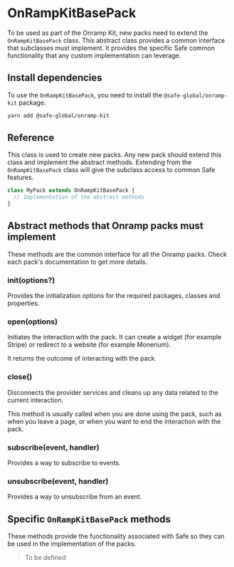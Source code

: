 # OnRampKitBasePack

To be used as part of the Onramp Kit, new packs need to extend the `OnRampKitBasePack` class. This abstract class provides a common interface that subclasses must implement. It provides the specific Safe common functionality that any custom implementation can leverage.

## Install dependencies

To use the `OnRampKitBasePack`, you need to install the `@safe-global/onramp-kit` package.

```bash
yarn add @safe-global/onramp-kit
```

## Reference

This class is used to create new packs. Any new pack should extend this class and implement the abstract methods. Extending from the `OnRampKitBasePack` class will give the subclass access to common Safe features.

```typescript
class MyPack extends OnRampKitBasePack {
  // Implementation of the abstract methods
}
```

## Abstract methods that Onramp packs must implement

These methods are the common interface for all the Onramp packs. Check each pack's documentation to get more details.

### init(options?)

Provides the initialization options for the required packages, classes and properties.

### open(options)

Initiates the interaction with the pack. It can create a widget (for example Stripe) or redirect to a website (for example Monerium).

It returns the outcome of interacting with the pack.

### close()

Disconnects the provider services and cleans up any data related to the current interaction.

This method is usually called when you are done using the pack, such as when you leave a page, or when you want to end the interaction with the pack.

### subscribe(event, handler)

Provides a way to subscribe to events.

### unsubscribe(event, handler)

Provides a way to unsubscribe from an event.

## Specific `OnRampKitBasePack` methods

These methods provide the functionality associated with Safe so they can be used in the implementation of the packs.

> To be defined
